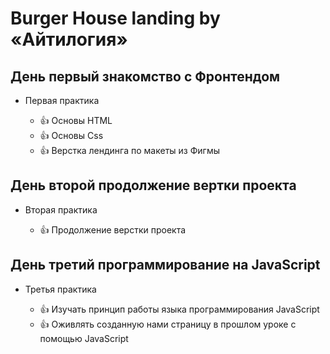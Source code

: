 # Burger House landing by «Айтилогия»

## День первый знакомство с Фронтендом

+ Первая практика

  - 👍 Основы HTML
  - 👍 Основы Css
  - 👍 Верстка лендинга по макеты из Фигмы

## День второй продолжение вертки проекта

+ Вторая практика

  - 👍 Продолжение верстки проекта

## День третий программирование на JavaScript

+ Третья практика

  - 👍 Изучать принцип работы языка программирования JavaScript
  - 👍 Оживлять созданную нами страницу в прошлом уроке с помощью JavaScript